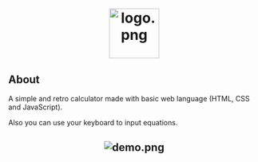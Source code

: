 <h1 align="center"><img alt="logo.png" width="100px" src="https://github.com/joao-victor-da-silva-cirilo/simple-calculator/blob/reorganizando-codigo/public/assets/images/logo.png"/></h1>

## About

 A simple and retro calculator made with basic web language (HTML, CSS and JavaScript).

 Also you can use your keyboard to input equations.

 <h2 align="center"><img alt="demo.png" src="https://github.com/joao-victor-da-silva-cirilo/simple-calculator/blob/reorganizando-codigo/public/assets/images/demo.png"></h2>
